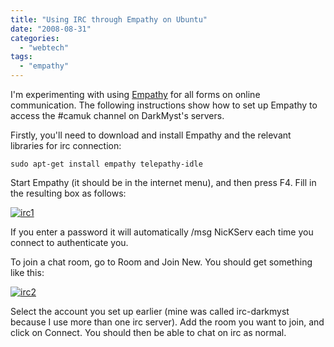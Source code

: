 ```yaml
---
title: "Using IRC through Empathy on Ubuntu"
date: "2008-08-31"
categories: 
  - "webtech"
tags: 
  - "empathy"
---
```


I'm experimenting with using [Empathy](http://live.gnome.org/Empathy) for all forms on online communication. The following instructions show how to set up Empathy to access the #camuk channel on DarkMyst's servers.

Firstly, you'll need to download and install Empathy and the relevant libraries for irc connection:

`sudo apt-get install empathy telepathy-idle`

Start Empathy (it should be in the internet menu), and then press F4. Fill in the resulting box as follows:

 [![irc1](images/irc1-1-300x148.png "irc1")](http://slave27.local/andy/wp-content/uploads/sites/2/2008/08/irc1-11.png) 

If you enter a password it will automatically /msg NicKServ each time you connect to authenticate you.

To join a chat room, go to Room and Join New. You should get something like this:

 [![irc2](images/irc2-1-275x300.png "irc2")](http://slave27.local/andy/wp-content/uploads/sites/2/2008/08/irc2-11.png) 

Select the account you set up earlier (mine was called irc-darkmyst because I use more than one irc server). Add the room you want to join, and click on Connect. You should then be able to chat on irc as normal.
